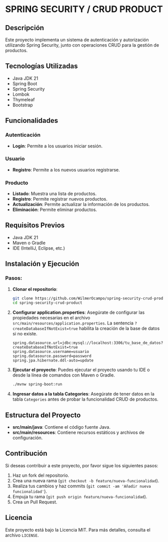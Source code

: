 # SPRING SECURITY / CRUD PRODUCT

## Descripción
Este proyecto implementa un sistema de autenticación y autorización utilizando Spring Security, junto con operaciones CRUD para la gestión de productos.

## Tecnologías Utilizadas
- Java JDK 21
- Spring Boot
- Spring Security
- Lombok
- Thymeleaf
- Bootstrap

## Funcionalidades
### Autenticación
- **Login**: Permite a los usuarios iniciar sesión.

### Usuario
- **Registro**: Permite a los nuevos usuarios registrarse.

### Producto
- **Listado**: Muestra una lista de productos.
- **Registro**: Permite registrar nuevos productos.
- **Actualización**: Permite actualizar la información de los productos.
- **Eliminación**: Permite eliminar productos.

## Requisitos Previos
- Java JDK 21
- Maven o Gradle
- IDE (IntelliJ, Eclipse, etc.)

## Instalación y Ejecución
### Pasos:
1. **Clonar el repositorio**:
    ```bash
    git clone https://github.com/WilmerOcampo/spring-security-crud-product.git
    cd spring-security-crud-product
    ```
2. **Configurar application.properties**:
   Asegúrate de configurar las propiedades necesarias en el archivo `src/main/resources/application.properties`. La sentencia `?createDatabaseIfNotExist=true` habilita la creación de la base de datos si no existe.
    ```properties
    spring.datasource.url=jdbc:mysql://localhost:3306/tu_base_de_datos?createDatabaseIfNotExist=true
    spring.datasource.username=usuario
    spring.datasource.password=password
    spring.jpa.hibernate.ddl-auto=update
    ```

3. **Ejecutar el proyecto**:
   Puedes ejecutar el proyecto usando tu IDE o desde la línea de comandos con Maven o Gradle.
    ```bash
    ./mvnw spring-boot:run
    ```

4. **Ingresar datos a la tabla Categories**:
   Asegúrate de tener datos en la tabla `Categories` antes de probar la funcionalidad CRUD de productos.

## Estructura del Proyecto
- **src/main/java**: Contiene el código fuente Java.
- **src/main/resources**: Contiene recursos estáticos y archivos de configuración.

## Contribución
Si deseas contribuir a este proyecto, por favor sigue los siguientes pasos:
1. Haz un fork del repositorio.
2. Crea una nueva rama (`git checkout -b feature/nueva-funcionalidad`).
3. Realiza tus cambios y haz commits (`git commit -am 'Añadir nueva funcionalidad'`).
4. Empuja tu rama (`git push origin feature/nueva-funcionalidad`).
5. Crea un Pull Request.

## Licencia
Este proyecto está bajo la Licencia MIT. Para más detalles, consulta el archivo `LICENSE`.
